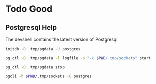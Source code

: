 # Todo Good

## Postgresql Help

The devshell contains the latest version of Postgresql

```sh
initdb -D .tmp/pgdata -U postgres

pg_ctl -D .tmp/pgdata -l logfile -o "-k $PWD/.tmp/sockets" start

pg_ctl -D .tmp/pgdata stop

pgcli -h $PWD/.tmp/sockets -U postgres
```

